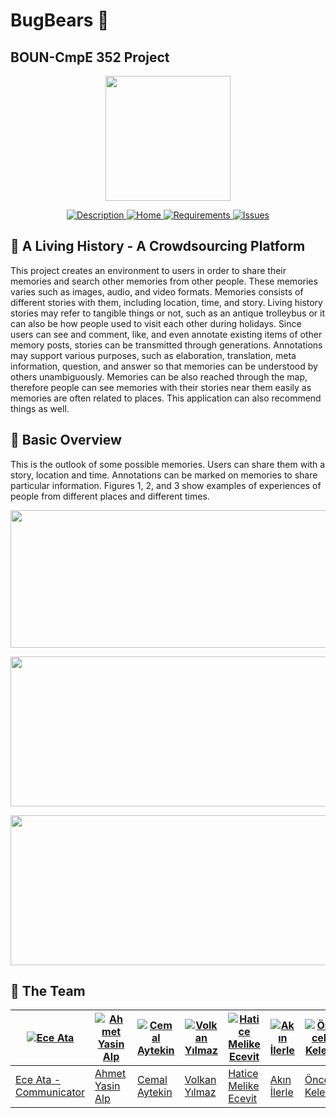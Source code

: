 # BugBears :ghost:
## BOUN-CmpE 352 Project
<p align="center">
<a href = "https://github.com/bounswe/bounswe2018group1/wiki"><img 
<img src="https://raw.githubusercontent.com/bounswe/bounswe2018group1/master/resources/group_icon.jpg" width="200" height="200"></a>
</p>

<p align="center">
    <a href="https://github.com/bounswe/bounswe2018group1/wiki/Project-Description">
        <img src="https://img.shields.io/badge/DESCRIPTION-ONLINE-orange.svg"
             alt="Description">
    </a>
    <a href="https://github.com/bounswe/bounswe2018group1/wiki">
        <img src="https://img.shields.io/badge/HOME-WIKI-blue.svg"
             alt="Home">
    </a>
    <a href="https://github.com/bounswe/bounswe2018group1/wiki/Requirements">
        <img src="https://img.shields.io/badge/REQUIREMENTS-UP%20TO%20DATE-brightgreen.svg"
             alt="Requirements">
    </a>
    <a href="https://github.com/bounswe/bounswe2018group1/issues">
        <img src="https://img.shields.io/badge/ISSUES 13-CLOSED-red.svg"
             alt="Issues">
    </a>
</p>


## :tophat: A Living History - A Crowdsourcing Platform


This project creates an environment to users in order to share their memories and search other memories from other people. These memories varies such as images, audio, and video formats. Memories consists of different stories with them, including location, time, and story. Living history stories may refer to tangible things or not, such as an antique trolleybus or it can also be how people used to visit each other during holidays. Since users can see and comment, like, and even annotate existing items of other memory posts, stories can be transmitted through generations. Annotations may support various purposes, such as elaboration, translation, meta information, question, and answer so that memories can be understood by others unambiguously. Memories can be also reached through the map, therefore people can see memories with their stories near them easily as memories are often related to places. This application can also recommend things as well.

## :blue_book: Basic Overview

This is the outlook of some possible memories. Users can share them with a story, location and time. Annotations can be marked on memories to share particular information. Figures 1, 2, and 3 show examples of experiences of people from different places and different times.

<p align="center">
    <img src="https://raw.githubusercontent.com/bounswe/bounswe2018group1/master/resources/dresses_intro.png" width="640" height="220">
</p>
<p align="center">
    <img src="https://raw.githubusercontent.com/bounswe/bounswe2018group1/master/resources/pong_game_intro.png" width="540" height="240">
</p>
<p align="center">
    <img src="https://raw.githubusercontent.com/bounswe/bounswe2018group1/master/resources/trolleybus_intro.png" width="540" height="240">
</p>


## :beers: The Team


[![Ece Ata](https://avatars2.githubusercontent.com/u/25881738?s=400&v=4)](https://github.com/eceatata) | [![Ahmet Yasin Alp](https://avatars2.githubusercontent.com/u/16453361?s=400&v=4)](https://github.com/ahmetyalp) | [![Cemal Aytekin](https://avatars1.githubusercontent.com/u/32355806?s=400&v=4)](https://github.com/cemal-aytekin-2015400126) | [![Volkan Yılmaz](https://avatars2.githubusercontent.com/u/28186366?s=400&v=4)](https://github.com/yilmazvolkan) | [![Hatice Melike Ecevit](https://avatars3.githubusercontent.com/u/32355785?s=400&v=4)](https://github.com/hatice-ecevit-2016400138) | [![Akın İlerle](https://avatars0.githubusercontent.com/u/25388563?s=400&v=4)](https://github.com/akinilerle) | [![Öncel Keleş](https://avatars0.githubusercontent.com/u/31131763?s=400&v=4)](https://github.com/oncelkeles)  | [![Halil Samed Çıldır](https://avatars3.githubusercontent.com/u/8518589?s=400&v=4)](https://github.com/samedcildir) | [![Deniz Etkar](https://avatars3.githubusercontent.com/u/25102252?s=400&v=4)](https://github.com/denizetkar)
---|---|---|---|---|---|---|---|---
[Ece Ata - Communicator](https://github.com/bounswe/bounswe2018group1/wiki/Ece-Ata) | [Ahmet Yasin Alp](https://github.com/bounswe/bounswe2018group1/wiki/Ahmet-Yasin-Alp) | [Cemal Aytekin](https://github.com/bounswe/bounswe2018group1/wiki/Cemal-Aytekin) | [Volkan Yılmaz](https://github.com/bounswe/bounswe2018group1/wiki/Volkan-Yılmaz) | [Hatice Melike Ecevit](https://github.com/bounswe/bounswe2018group1/wiki/Hatice-Melike-Ecevit) | [Akın İlerle](https://github.com/bounswe/bounswe2018group1/wiki/Akın-İlerle) | [Öncel Keleş](https://github.com/bounswe/bounswe2018group1/wiki/Öncel-Keleş) | [Halil Samed Çıldır](https://github.com/bounswe/bounswe2018group1/wiki/Halil-Samed-Çıldır) | [Deniz Etkar](https://github.com/bounswe/bounswe2018group1/wiki/Deniz-Etkar)





